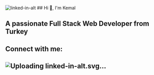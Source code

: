 ![linked-in-alt](https://github.com/Kemal-TASOCAK/Kemal-TASOCAK/assets/59031493/f977d5f8-b651-44c0-9197-3f1099f4433b)  ## Hi 👋, I'm Kemal
## A passionate Full Stack Web Developer from Turkey
## Connect with me:
## ![Uploading linked-in-alt.svg…](linkedin.com/in/kemal-kıyam-taşocak-54109a271)





<!--
**Kemal-TASOCAK/Kemal-TASOCAK** is a ✨ _special_ ✨ repository because its `README.md` (this file) appears on your GitHub profile.

Here are some ideas to get you started:

- 🔭 I’m currently working on ...
- 🌱 I’m currently learning ...
- 👯 I’m looking to collaborate on ...
- 🤔 I’m looking for help with ...
- 💬 Ask me about ...
- 📫 How to reach me: ...
- 😄 Pronouns: ...
- ⚡ Fun fact: ...
-->

